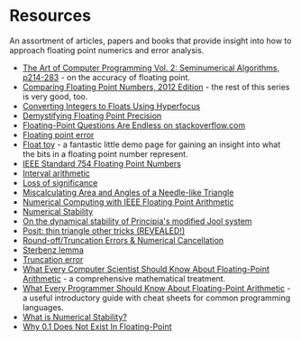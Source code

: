 # Resources

An assortment of articles, papers and books that provide insight into how to approach floating point numerics and error analysis.

- [The Art of Computer Programming Vol. 2: Seminumerical Algorithms, p214-283](https://www-cs-faculty.stanford.edu/~knuth/taocp.html) - on the accuracy of floating point.
- [Comparing Floating Point Numbers, 2012 Edition](https://randomascii.wordpress.com/2012/02/25/comparing-floating-point-numbers-2012-edition/) - the rest of this series is very good, too.
- [Converting Integers to Floats Using Hyperfocus](https://blog.m-ou.se/floats/)
- [Demystifying Floating Point Precision](https://blog.demofox.org/2017/11/21/floating-point-precision/)
- [Floating-Point Questions Are Endless on stackoverflow.com](https://www.exploringbinary.com/floating-point-questions-are-endless-on-stackoverflow-com/)
- [Floating point error](https://matthew-brett.github.io/teaching/floating_error.html)
- [Float toy](https://evanw.github.io/float-toy/) - a fantastic little demo page for gaining an insight into what the bits in a floating point number represent.
- [IEEE Standard 754 Floating Point Numbers](https://www.geeksforgeeks.org/ieee-standard-754-floating-point-numbers/)
- [Interval arithmetic](https://en.wikipedia.org/wiki/Interval_arithmetic)
- [Loss of significance](https://en.wikipedia.org/wiki/Loss_of_significance)
- [Miscalculating Area and Angles of a Needle-like Triangle](https://people.eecs.berkeley.edu/~wkahan/Triangle.pdf)
- [Numerical Computing with IEEE Floating Point Arithmetic](https://epubs.siam.org/doi/book/10.1137/1.9780898718072)
- [Numerical Stability](https://en.wikipedia.org/wiki/Numerical_stability)
- [On the dynamical stability of Principia's modified Jool system](https://github.com/mockingbirdnest/Principia/wiki/On-the-dynamical-stability-of-Principia's-modified-Jool-system)
- [Posit: thin triangle other tricks (REVEALED!)](http://marc-b-reynolds.github.io/math/2019/02/06/Posit1.html)
- [Round-off/Truncation Errors & Numerical Cancellation](https://home.iitk.ac.in/~pranab/ESO208/rajesh/03-04/Errors.pdf)
- [Sterbenz lemma](https://en.wikipedia.org/wiki/Sterbenz_lemma)
- [Truncation error](https://en.wikipedia.org/wiki/Truncation_error)
- [What Every Computer Scientist Should Know About Floating-Point Arithmetic](https://docs.oracle.com/cd/E19957-01/806-3568/ncg_goldberg.html) - a comprehensive mathematical treatment.
- [What Every Programmer Should Know About Floating-Point Arithmetic](https://floating-point-gui.de/) - a useful introductory guide with cheat sheets for common programming languages.
- [What is Numerical Stability?](https://nhigham.com/2020/08/04/what-is-numerical-stability/)
- [Why 0.1 Does Not Exist In Floating-Point](https://www.exploringbinary.com/why-0-point-1-does-not-exist-in-floating-point/)